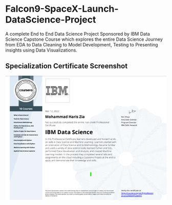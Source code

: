 # Falcon9-SpaceX-Launch-DataScience-Project
A complete End to End Data Science Project Sponsored by IBM Data Science Capstone Course which explores the entire Data Science Journey from EDA to Data Cleaning to Model Development, Testing to Presenting insights using Data Visualizations. 

## Specialization Certificate Screenshot
![picture](certificate.png)

<br />
